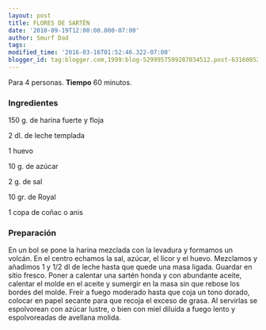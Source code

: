 ```yaml
---
layout: post
title: FLORES DE SARTÉN
date: '2010-09-19T12:00:00.000-07:00'
author: Smurf Dad
tags: 
modified_time: '2016-03-16T01:52:46.322-07:00'
blogger_id: tag:blogger.com,1999:blog-5299957599287034512.post-6316085205644613753
---
```


Para 4 personas.
<b>Tiempo</b> 60 minutos.

<h3>Ingredientes</h3>

150 g. de harina fuerte y floja

2 dl. de leche templada

1 huevo

10 g. de azúcar

2 g. de sal

10 gr. de Royal

1 copa de coñac o anis

<h3>Preparación</h3>

En un bol se pone la harina mezclada con la levadura y formamos un volcán. En el centro echamos la sal, azúcar, el licor y el huevo. Mezclamos y añadimos 1 y 1/2 dl de leche hasta que quede una masa ligada. Guardar en sitio fresco. Poner a calentar una sartén honda y con abundante aceite, calentar el molde en el aceite y sumergir en la masa sin que rebose los bordes del molde. Freír a fuego moderado hasta que coja un tono dorado, colocar en papel secante para que recoja el exceso de grasa. Al servirlas se espolvorean con azúcar lustre, o bien con miel diluida a fuego lento y espolvoreadas de avellana molida.

